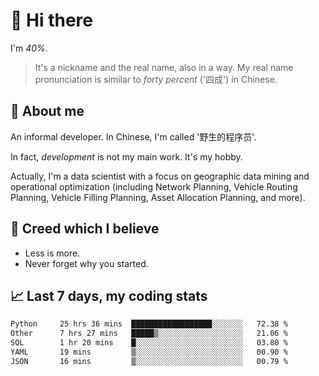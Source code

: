 # 👋 Hi there

I'm *40%*.

> It's a nickname and the real name, also in a way.
> My real name pronunciation is similar to *forty percent* ('四成') in Chinese.

## :speech_balloon: About me

An informal developer. In Chinese, I'm called '野生的程序员'.

In fact, _development_ is not my main work. It's my hobby.

Actually, I'm a data scientist with a focus on geographic data mining and operational optimization (including Network Planning, Vehicle Routing Planning, Vehicle Filling Planning, Asset Allocation Planning, and more).

## :see_no_evil: Creed which I believe

- Less is more.
- Never forget why you started.

## :chart_with_upwards_trend: Last 7 days, my coding stats

<!--START_SECTION:waka-->

```txt
Python     25 hrs 36 mins  ██████████████████░░░░░░░   72.38 %
Other      7 hrs 27 mins   █████▒░░░░░░░░░░░░░░░░░░░   21.06 %
SQL        1 hr 20 mins    █░░░░░░░░░░░░░░░░░░░░░░░░   03.80 %
YAML       19 mins         ▒░░░░░░░░░░░░░░░░░░░░░░░░   00.90 %
JSON       16 mins         ▒░░░░░░░░░░░░░░░░░░░░░░░░   00.79 %
```

<!--END_SECTION:waka-->

